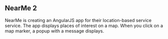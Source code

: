 ## NearMe 2

NearMe is creating an AngularJS app for their location-based service service.
The app displays places of interest on a map. When you click on a map marker, a popup with a message displays.
